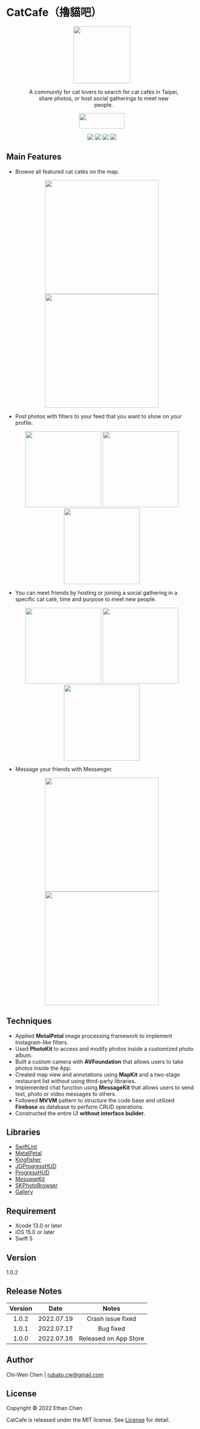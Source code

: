 # CatCafe（擼貓吧）

<p align= "center">
<img src="https://i.imgur.com/xPgv12f.png" width="150" height="150">
</p>

<p align="center" style="margin:0px 50px 0px 60px">
A community for cat lovers to search for cat cafés in Taipei, share photos, or host social gatherings to meet new people.
</p>

<p align= "center">
<a href="https://apps.apple.com/tw/app/%E6%93%BC%E8%B2%93%E5%90%A7/id1630740681"><img src="https://user-images.githubusercontent.com/77667003/170689371-cf5b869d-5748-4683-b336-96010464b568.png" width="120" height="40" border="0"></a>
</p>

<p align="center">
    <img src="https://img.shields.io/badge/platform-iOS15+-blue.svg">
    <img src="https://img.shields.io/badge/license-MIT-green.svg">
    <img src="https://img.shields.io/badge/release-v1.0.2-red">
    <img src="https://img.shields.io/badge/Swift-5.0-orange.svg?style=flat">
</p>

## Main Features

* Browse all featured cat catés on the map.
 
<p align= "center">
    <img src="https://i.imgur.com/VTcoIIS.png" width="300"/> 
    <img src="https://i.imgur.com/4yQp98i.png" width="300"/>
</p>

* Post photos with filters to your feed that you want to show on your profile.

<p align= "center">
    <img src="https://i.imgur.com/Mh71994.png" width="200"/> 
    <img src="https://i.imgur.com/tDStJkS.png" width="200"/>
    <img src="https://i.imgur.com/odA3ZOr.png" width="200"/>
</p>

* You can meet friends by hosting or joining a social gathering in a specific cat caté, time and purpose to meet new people.

<p align= "center">
    <img src="https://i.imgur.com/02LKNU5.png" width="200"/> 
    <img src="https://i.imgur.com/29xYGjm.png" width="200"/>
    <img src="https://i.imgur.com/b52LvAZ.png" width="200"/>
</p>

* Message your friends with Messenger.

<p align= "center">
    <img src="https://i.imgur.com/PdvL6hO.png" width="300"/> 
    <img src="https://i.imgur.com/tDdwzDL.png" width="300"/>
</p>

## Techniques

* Applied **MetalPetal** image processing framework to implement Instagram-like filters.
* Used **PhotoKit** to access and modify photos inside a customized photo album.
* Built a custom camera with **AVFoundation** that allows users to take photos inside the App.
* Created map view and annotations using **MapKit** and a two-stage restaurant list without using third-party libraries. 
* Implemented chat function using **MessageKit** that allows users to send text, photo or video messages to others. 
* Followed **MVVM** pattern to structure the code base and utilized **Firebase** as database to perform CRUD operations.
* Constructed the entire UI **without interface builder**.

## Libraries

* <a href="https://github.com/realm/SwiftLint"> SwiftLint</a>
* <a href="https://github.com/MetalPetal/MetalPetal"> MetalPetal</a>
* <a href="https://github.com/onevcat/Kingfisher"> Kingfisher</a>
* <a href="https://github.com/JonasGessner/JGProgressHUD"> JGProgressHUD</a>
* <a href="https://github.com/relatedcode/ProgressHUD"> ProgressHUD</a>
* <a href="https://github.com/MessageKit/MessageKit"> MessageKit</a>
* <a href="https://github.com/suzuki-0000/SKPhotoBrowser"> SKPhotoBrowser</a>
* <a href="https://github.com/hyperoslo/Gallery"> Gallery</a>

## Requirement

* Xcode 13.0 or later
* iOS 15.0 or later
* Swift 5

## Version

1.0.2

## Release Notes

| Version | Date | Notes |
|:-------------:|:-------------:|:-------------:|
| 1.0.2 | 2022.07.19 | Crash issue fixed |
| 1.0.1 | 2022.07.17 | Bug fixed |
| 1.0.0 | 2022.07.16 | Released on App Store |

## Author

Chi-Wen Chen | rubato.cw@gmail.com

## License 
Copyright © 2022 Ethan Chen

CatCafe is released under the MIT license. See [License]() for detail.
